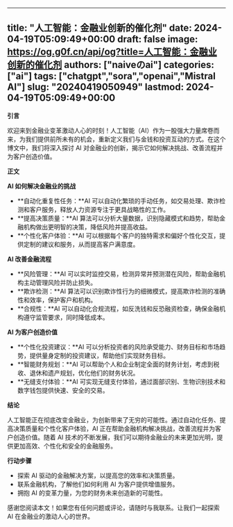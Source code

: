 
---
title: "人工智能：金融业创新的催化剂"
date: 2024-04-19T05:09:49+00:00
draft: false
image: https://og.g0f.cn/api/og?title=人工智能：金融业创新的催化剂
authors: ["naiveのai"]
categories: ["ai"]
tags: ["chatgpt","sora","openai","Mistral AI"]
slug: "20240419050949"
lastmod: 2024-04-19T05:09:49+00:00
---
**引言**

欢迎来到金融业变革激动人心的时刻！人工智能（AI）作为一股强大力量席卷而来，为我们提供前所未有的机会，重新定义我们与金钱和投资互动的方式。在这个博文中，我们将深入探讨 AI 对金融业的创新，揭示它如何解决挑战、改善流程并为客户创造价值。

**正文**

**AI 如何解决金融业的挑战**

* **自动化重复性任务：**AI 可以自动化繁琐的手动任务，如交易处理、欺诈检测和客户服务，释放人力资源专注于更具战略性的工作。
* **提高决策质量：**AI 算法可以分析大量数据，识别隐藏模式和趋势，帮助金融机构做出更明智的决策，降低风险并提高收益。
* **个性化客户体验：**AI 可以根据每个客户的独特需求和偏好个性化交互，提供定制的建议和服务，从而提高客户满意度。

**AI 改善金融流程**

* **风险管理：**AI 可以实时监控交易，检测异常并预测潜在风险，帮助金融机构主动管理风险并防止损失。
* **欺诈检测：**AI 算法可以识别欺诈性行为的细微模式，提高欺诈检测的准确性和效率，保护客户和机构。
* **合规性：**AI 可以自动化合规流程，如反洗钱和反恐融资检查，确保金融机构遵守监管要求，同时降低成本。

**AI 为客户创造价值**

* **个性化投资建议：**AI 可以分析投资者的风险承受能力、财务目标和市场趋势，提供量身定制的投资建议，帮助他们实现财务目标。
* **智能财务规划：**AI 可以帮助个人和企业制定全面的财务计划，考虑到税收、退休和遗产规划，优化他们的财务状况。
* **无缝支付体验：**AI 可实现无缝支付体验，通过面部识别、生物识别技术和数字钱包提供快速、安全的交易。

**结论**

人工智能正在彻底改变金融业，为创新带来了无穷的可能性。通过自动化任务、提高决策质量和个性化客户体验，AI 正在帮助金融机构解决挑战，改善流程并为客户创造价值。随着 AI 技术的不断发展，我们可以期待金融业的未来更加光明，提供更加高效、个性化和安全的金融服务。

**行动步骤**

* 探索 AI 驱动的金融解决方案，以提高您的效率和决策质量。
* 联系金融机构，了解他们如何利用 AI 为客户提供增值服务。
* 拥抱 AI 的变革力量，为您的财务未来创造新的可能性。

感谢您阅读本文！如果您有任何问题或评论，请随时与我联系。让我们一起探索 AI 在金融业的激动人心的世界。